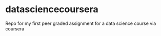 # datasciencecoursera
Repo for my first peer graded assignment for a data science course via coursera
